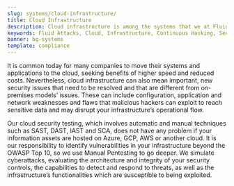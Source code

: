 ```yaml
---
slug: systems/cloud-infrastructure/
title: Cloud Infrastructure
description: Cloud infrastructure is among the systems that we at Fluid Attacks help you evaluate to detect security vulnerabilities that you can subsequently remediate.
keywords: Fluid Attacks, Cloud, Infrastructure, Continuous Hacking, Security, System, Ethical Hacking, Pentesting
banner: bg-systems
template: compliance
---
```


<div class="paragraph fw3 f3 lh-2">

It is common today for many companies to move their systems and
applications to the cloud, seeking benefits of higher speed and reduced
costs. Nevertheless, cloud infrastructure can also mean important, new
security issues that need to be resolved and that are different from
on-premises models’ issues. These can include configuration, application
and network weaknesses and flaws that malicious hackers can exploit to
reach sensitive data and may disrupt your infrastructure’s operational
flow.

</div>

<div class="paragraph fw3 f3 lh-2">

Our cloud security testing, which involves automatic and manual
techniques such as SAST, DAST, IAST and SCA, does not have any problem
if your information assets are hosted on Azure, GCP, AWS or another
cloud. It is our responsibility to identify vulnerabilities in your
infrastructure beyond the OWASP Top 10, so we use Manual Pentesting to
go deeper. We simulate cyberattacks, evaluating the architecture and
integrity of your security controls, the capabilities to detect and
respond to threats, as well as the infrastructure’s functionalities
which are susceptible to being exploited.

</div>